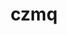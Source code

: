 ---
title: "czmq"
layout: cache
categories: [package, develop]
meta: {"versions": ["4.1.1"], "compilers": ["gcc@=11.1.0", "gcc@=7.3.1", "gcc@=7.5.0", "oneapi@=2023.2.0"], "oss": ["amzn2", "ubuntu18.04", "ubuntu20.04"], "platforms": ["linux"], "targets": ["aarch64", "neoverse_n1", "ppc64le", "x86_64", "x86_64_v3"], "stacks": ["aws-isc", "aws-isc-aarch64", "e4s", "e4s-oneapi", "e4s-power", "radiuss", "root"], "num_specs": 26, "num_specs_by_stack": {"aws-isc-aarch64": 2, "root": 26, "aws-isc": 1, "radiuss": 19, "e4s-power": 2, "e4s-oneapi": 1, "e4s": 1}}
spec_details: [{"hash": "7cgkyx6enun4dqayosz3szhpjhyc5lfe", "compiler": "gcc@=7.3.1", "versions": ["4.1.1"], "os": "amzn2", "platform": "linux", "target": "aarch64", "variants": ["build_system=autotools"], "stacks": ["aws-isc-aarch64", "root"], "size": "-", "tarball": "https://binaries.spack.io/develop/build_cache/linux-amzn2-aarch64/gcc-7.3.1/czmq-4.1.1/linux-amzn2-aarch64-gcc-7.3.1-czmq-4.1.1-7cgkyx6enun4dqayosz3szhpjhyc5lfe.spack"}, {"hash": "c2kznnhgneozeyaygkp3iovslvqgwb5d", "compiler": "gcc@=7.3.1", "versions": ["4.1.1"], "os": "amzn2", "platform": "linux", "target": "neoverse_n1", "variants": ["build_system=autotools"], "stacks": ["aws-isc-aarch64", "root"], "size": "-", "tarball": "https://binaries.spack.io/develop/build_cache/linux-amzn2-neoverse_n1/gcc-7.3.1/czmq-4.1.1/linux-amzn2-neoverse_n1-gcc-7.3.1-czmq-4.1.1-c2kznnhgneozeyaygkp3iovslvqgwb5d.spack"}, {"hash": "xqfob2lmwhxrsccsm2hvnd4sateds75v", "compiler": "gcc@=7.3.1", "versions": ["4.1.1"], "os": "amzn2", "platform": "linux", "target": "x86_64_v3", "variants": ["build_system=autotools"], "stacks": ["aws-isc", "root"], "size": "-", "tarball": "https://binaries.spack.io/develop/build_cache/linux-amzn2-x86_64_v3/gcc-7.3.1/czmq-4.1.1/linux-amzn2-x86_64_v3-gcc-7.3.1-czmq-4.1.1-xqfob2lmwhxrsccsm2hvnd4sateds75v.spack"}, {"hash": "cxywvszyiu4ifkl3trl2hsyw6xkxwn2l", "compiler": "gcc@=7.5.0", "versions": ["4.1.1"], "os": "ubuntu18.04", "platform": "linux", "target": "x86_64", "variants": [], "stacks": ["radiuss", "root"], "size": "-", "tarball": "https://binaries.spack.io/develop/build_cache/linux-ubuntu18.04-x86_64/gcc-7.5.0/czmq-4.1.1/linux-ubuntu18.04-x86_64-gcc-7.5.0-czmq-4.1.1-cxywvszyiu4ifkl3trl2hsyw6xkxwn2l.spack"}, {"hash": "bvdxzywoiakfi46yugeb75tmsnri5k3m", "compiler": "gcc@=7.5.0", "versions": ["4.1.1"], "os": "ubuntu18.04", "platform": "linux", "target": "x86_64", "variants": [], "stacks": ["radiuss", "root"], "size": "-", "tarball": "https://binaries.spack.io/develop/build_cache/linux-ubuntu18.04-x86_64/gcc-7.5.0/czmq-4.1.1/linux-ubuntu18.04-x86_64-gcc-7.5.0-czmq-4.1.1-bvdxzywoiakfi46yugeb75tmsnri5k3m.spack"}, {"hash": "2vtypouf33gv2uesjykextq3bddbgfkd", "compiler": "gcc@=7.5.0", "versions": ["4.1.1"], "os": "ubuntu18.04", "platform": "linux", "target": "x86_64", "variants": ["build_system=autotools"], "stacks": ["radiuss", "root"], "size": "-", "tarball": "https://binaries.spack.io/develop/build_cache/linux-ubuntu18.04-x86_64/gcc-7.5.0/czmq-4.1.1/linux-ubuntu18.04-x86_64-gcc-7.5.0-czmq-4.1.1-2vtypouf33gv2uesjykextq3bddbgfkd.spack"}, {"hash": "ectljzflduilp42kwsmfpc7bo5bkkpyk", "compiler": "gcc@=7.5.0", "versions": ["4.1.1"], "os": "ubuntu18.04", "platform": "linux", "target": "x86_64", "variants": [], "stacks": ["radiuss", "root"], "size": "-", "tarball": "https://binaries.spack.io/develop/build_cache/linux-ubuntu18.04-x86_64/gcc-7.5.0/czmq-4.1.1/linux-ubuntu18.04-x86_64-gcc-7.5.0-czmq-4.1.1-ectljzflduilp42kwsmfpc7bo5bkkpyk.spack"}, {"hash": "imreij5j2uorqnibfgku2hl7zccpk52d", "compiler": "gcc@=7.5.0", "versions": ["4.1.1"], "os": "ubuntu18.04", "platform": "linux", "target": "x86_64", "variants": [], "stacks": ["radiuss", "root"], "size": "-", "tarball": "https://binaries.spack.io/develop/build_cache/linux-ubuntu18.04-x86_64/gcc-7.5.0/czmq-4.1.1/linux-ubuntu18.04-x86_64-gcc-7.5.0-czmq-4.1.1-imreij5j2uorqnibfgku2hl7zccpk52d.spack"}, {"hash": "tdj7ax3dvuf7bivv6furiuycxnf5cdnd", "compiler": "gcc@=7.5.0", "versions": ["4.1.1"], "os": "ubuntu18.04", "platform": "linux", "target": "x86_64", "variants": [], "stacks": ["radiuss", "root"], "size": "-", "tarball": "https://binaries.spack.io/develop/build_cache/linux-ubuntu18.04-x86_64/gcc-7.5.0/czmq-4.1.1/linux-ubuntu18.04-x86_64-gcc-7.5.0-czmq-4.1.1-tdj7ax3dvuf7bivv6furiuycxnf5cdnd.spack"}, {"hash": "z7ytxjrzrqxoosfzpvdpyga6jt5cdtza", "compiler": "gcc@=7.5.0", "versions": ["4.1.1"], "os": "ubuntu18.04", "platform": "linux", "target": "x86_64", "variants": ["build_system=autotools"], "stacks": ["radiuss", "root"], "size": "-", "tarball": "https://binaries.spack.io/develop/build_cache/linux-ubuntu18.04-x86_64/gcc-7.5.0/czmq-4.1.1/linux-ubuntu18.04-x86_64-gcc-7.5.0-czmq-4.1.1-z7ytxjrzrqxoosfzpvdpyga6jt5cdtza.spack"}, {"hash": "lb73euv4mnhblepn3tdpgy2osauzxjmu", "compiler": "gcc@=7.5.0", "versions": ["4.1.1"], "os": "ubuntu18.04", "platform": "linux", "target": "x86_64", "variants": ["build_system=autotools"], "stacks": ["radiuss", "root"], "size": "-", "tarball": "https://binaries.spack.io/develop/build_cache/linux-ubuntu18.04-x86_64/gcc-7.5.0/czmq-4.1.1/linux-ubuntu18.04-x86_64-gcc-7.5.0-czmq-4.1.1-lb73euv4mnhblepn3tdpgy2osauzxjmu.spack"}, {"hash": "ntf46tnkpru3kyouwmztkgttmuadroxc", "compiler": "gcc@=7.5.0", "versions": ["4.1.1"], "os": "ubuntu18.04", "platform": "linux", "target": "x86_64", "variants": [], "stacks": ["radiuss", "root"], "size": "-", "tarball": "https://binaries.spack.io/develop/build_cache/linux-ubuntu18.04-x86_64/gcc-7.5.0/czmq-4.1.1/linux-ubuntu18.04-x86_64-gcc-7.5.0-czmq-4.1.1-ntf46tnkpru3kyouwmztkgttmuadroxc.spack"}, {"hash": "nuc5v3772alkevwelray2veipwn4g2fe", "compiler": "gcc@=7.5.0", "versions": ["4.1.1"], "os": "ubuntu18.04", "platform": "linux", "target": "x86_64", "variants": [], "stacks": ["radiuss", "root"], "size": "-", "tarball": "https://binaries.spack.io/develop/build_cache/linux-ubuntu18.04-x86_64/gcc-7.5.0/czmq-4.1.1/linux-ubuntu18.04-x86_64-gcc-7.5.0-czmq-4.1.1-nuc5v3772alkevwelray2veipwn4g2fe.spack"}, {"hash": "moo4cnhlf6ke5uo4hr2alkwp3bwzep45", "compiler": "gcc@=7.5.0", "versions": ["4.1.1"], "os": "ubuntu18.04", "platform": "linux", "target": "x86_64", "variants": [], "stacks": ["radiuss", "root"], "size": "-", "tarball": "https://binaries.spack.io/develop/build_cache/linux-ubuntu18.04-x86_64/gcc-7.5.0/czmq-4.1.1/linux-ubuntu18.04-x86_64-gcc-7.5.0-czmq-4.1.1-moo4cnhlf6ke5uo4hr2alkwp3bwzep45.spack"}, {"hash": "rvfbjvoixt43r7bxpjg72y3wpgd4vx34", "compiler": "gcc@=7.5.0", "versions": ["4.1.1"], "os": "ubuntu18.04", "platform": "linux", "target": "x86_64", "variants": ["build_system=autotools"], "stacks": ["radiuss", "root"], "size": "-", "tarball": "https://binaries.spack.io/develop/build_cache/linux-ubuntu18.04-x86_64/gcc-7.5.0/czmq-4.1.1/linux-ubuntu18.04-x86_64-gcc-7.5.0-czmq-4.1.1-rvfbjvoixt43r7bxpjg72y3wpgd4vx34.spack"}, {"hash": "sykizbjyber2yn3xkjczx32rumrit7n4", "compiler": "gcc@=7.5.0", "versions": ["4.1.1"], "os": "ubuntu18.04", "platform": "linux", "target": "x86_64", "variants": [], "stacks": ["radiuss", "root"], "size": "-", "tarball": "https://binaries.spack.io/develop/build_cache/linux-ubuntu18.04-x86_64/gcc-7.5.0/czmq-4.1.1/linux-ubuntu18.04-x86_64-gcc-7.5.0-czmq-4.1.1-sykizbjyber2yn3xkjczx32rumrit7n4.spack"}, {"hash": "cwoa2vjxw7jvp3m7petvkal5wfu7nu2d", "compiler": "gcc@=7.5.0", "versions": ["4.1.1"], "os": "ubuntu18.04", "platform": "linux", "target": "x86_64", "variants": [], "stacks": ["radiuss", "root"], "size": "-", "tarball": "https://binaries.spack.io/develop/build_cache/linux-ubuntu18.04-x86_64/gcc-7.5.0/czmq-4.1.1/linux-ubuntu18.04-x86_64-gcc-7.5.0-czmq-4.1.1-cwoa2vjxw7jvp3m7petvkal5wfu7nu2d.spack"}, {"hash": "tayftrqzeocxkfmyeg4jyno4evpign4i", "compiler": "gcc@=7.5.0", "versions": ["4.1.1"], "os": "ubuntu18.04", "platform": "linux", "target": "x86_64", "variants": ["build_system=autotools"], "stacks": ["radiuss", "root"], "size": "-", "tarball": "https://binaries.spack.io/develop/build_cache/linux-ubuntu18.04-x86_64/gcc-7.5.0/czmq-4.1.1/linux-ubuntu18.04-x86_64-gcc-7.5.0-czmq-4.1.1-tayftrqzeocxkfmyeg4jyno4evpign4i.spack"}, {"hash": "tauidzgfioggdpgjxwekvh54pvcebj4t", "compiler": "gcc@=7.5.0", "versions": ["4.1.1"], "os": "ubuntu18.04", "platform": "linux", "target": "x86_64", "variants": [], "stacks": ["radiuss", "root"], "size": "-", "tarball": "https://binaries.spack.io/develop/build_cache/linux-ubuntu18.04-x86_64/gcc-7.5.0/czmq-4.1.1/linux-ubuntu18.04-x86_64-gcc-7.5.0-czmq-4.1.1-tauidzgfioggdpgjxwekvh54pvcebj4t.spack"}, {"hash": "cqnokrmm62qchx33gt4yweknnc6rc74k", "compiler": "gcc@=7.5.0", "versions": ["4.1.1"], "os": "ubuntu18.04", "platform": "linux", "target": "x86_64_v3", "variants": ["build_system=autotools"], "stacks": ["radiuss", "root"], "size": "-", "tarball": "https://binaries.spack.io/develop/build_cache/linux-ubuntu18.04-x86_64_v3/gcc-7.5.0/czmq-4.1.1/linux-ubuntu18.04-x86_64_v3-gcc-7.5.0-czmq-4.1.1-cqnokrmm62qchx33gt4yweknnc6rc74k.spack"}, {"hash": "x4ujzg6ylfafjouxjrpwf75zyu7zevao", "compiler": "gcc@=7.5.0", "versions": ["4.1.1"], "os": "ubuntu18.04", "platform": "linux", "target": "x86_64_v3", "variants": ["build_system=autotools"], "stacks": ["radiuss", "root"], "size": "-", "tarball": "https://binaries.spack.io/develop/build_cache/linux-ubuntu18.04-x86_64_v3/gcc-7.5.0/czmq-4.1.1/linux-ubuntu18.04-x86_64_v3-gcc-7.5.0-czmq-4.1.1-x4ujzg6ylfafjouxjrpwf75zyu7zevao.spack"}, {"hash": "pzwbe6dsffr4r6x3h67deg2enyyptfkk", "compiler": "gcc@=7.5.0", "versions": ["4.1.1"], "os": "ubuntu18.04", "platform": "linux", "target": "x86_64_v3", "variants": ["build_system=autotools"], "stacks": ["radiuss", "root"], "size": "-", "tarball": "https://binaries.spack.io/develop/build_cache/linux-ubuntu18.04-x86_64_v3/gcc-7.5.0/czmq-4.1.1/linux-ubuntu18.04-x86_64_v3-gcc-7.5.0-czmq-4.1.1-pzwbe6dsffr4r6x3h67deg2enyyptfkk.spack"}, {"hash": "kbi2uvvsc2d4ufazafwfzhaett5xsq7n", "compiler": "gcc@=11.1.0", "versions": ["4.1.1"], "os": "ubuntu20.04", "platform": "linux", "target": "ppc64le", "variants": ["build_system=autotools"], "stacks": ["e4s-power", "root"], "size": "-", "tarball": "https://binaries.spack.io/develop/build_cache/linux-ubuntu20.04-ppc64le/gcc-11.1.0/czmq-4.1.1/linux-ubuntu20.04-ppc64le-gcc-11.1.0-czmq-4.1.1-kbi2uvvsc2d4ufazafwfzhaett5xsq7n.spack"}, {"hash": "5grdsght35vsxvmcobdfflmnw6frn4z2", "compiler": "gcc@=11.1.0", "versions": ["4.1.1"], "os": "ubuntu20.04", "platform": "linux", "target": "ppc64le", "variants": ["build_system=autotools"], "stacks": ["e4s-power", "root"], "size": "-", "tarball": "https://binaries.spack.io/develop/build_cache/linux-ubuntu20.04-ppc64le/gcc-11.1.0/czmq-4.1.1/linux-ubuntu20.04-ppc64le-gcc-11.1.0-czmq-4.1.1-5grdsght35vsxvmcobdfflmnw6frn4z2.spack"}, {"hash": "mbm5wshg2ukl4klxwbcb4fhgc3g3hq2y", "compiler": "oneapi@=2023.2.0", "versions": ["4.1.1"], "os": "ubuntu20.04", "platform": "linux", "target": "x86_64", "variants": ["build_system=autotools"], "stacks": ["e4s-oneapi", "root"], "size": "-", "tarball": "https://binaries.spack.io/develop/build_cache/linux-ubuntu20.04-x86_64/oneapi-2023.2.0/czmq-4.1.1/linux-ubuntu20.04-x86_64-oneapi-2023.2.0-czmq-4.1.1-mbm5wshg2ukl4klxwbcb4fhgc3g3hq2y.spack"}, {"hash": "qcs4rsyvdrca7gsfdhmibtwqzndpl4qf", "compiler": "gcc@=11.1.0", "versions": ["4.1.1"], "os": "ubuntu20.04", "platform": "linux", "target": "x86_64_v3", "variants": ["build_system=autotools"], "stacks": ["e4s", "root"], "size": "-", "tarball": "https://binaries.spack.io/develop/build_cache/linux-ubuntu20.04-x86_64_v3/gcc-11.1.0/czmq-4.1.1/linux-ubuntu20.04-x86_64_v3-gcc-11.1.0-czmq-4.1.1-qcs4rsyvdrca7gsfdhmibtwqzndpl4qf.spack"}]
---